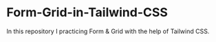 # Form-Grid-in-Tailwind-CSS
In this repository I practicing Form &amp; Grid with the help of Tailwind CSS.
